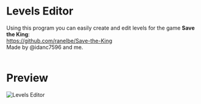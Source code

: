 # Levels Editor
Using this program you can easily create and edit levels for the game **Save the King**: <br>
https://github.com/ranelbe/Save-the-King <br>
Made by @idanc7596 and me.<br><br>

# Preview
![Levels Editor](https://i.ibb.co/0G3ct0q/image.png)
